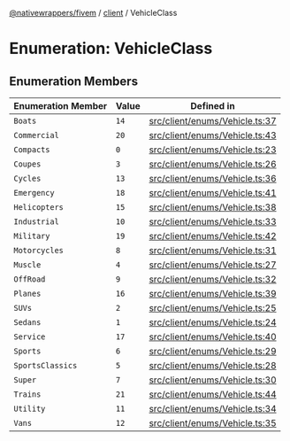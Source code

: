 [@nativewrappers/fivem](../../README.md) / [client](../README.md) / VehicleClass

# Enumeration: VehicleClass

## Enumeration Members

| Enumeration Member | Value | Defined in |
| ------ | ------ | ------ |
| `Boats` | `14` | [src/client/enums/Vehicle.ts:37](https://github.com/nativewrappers/fivem/blob/631c6d86e9569591c88ce277255e6c3e13e943cb/src/client/enums/Vehicle.ts#L37) |
| `Commercial` | `20` | [src/client/enums/Vehicle.ts:43](https://github.com/nativewrappers/fivem/blob/631c6d86e9569591c88ce277255e6c3e13e943cb/src/client/enums/Vehicle.ts#L43) |
| `Compacts` | `0` | [src/client/enums/Vehicle.ts:23](https://github.com/nativewrappers/fivem/blob/631c6d86e9569591c88ce277255e6c3e13e943cb/src/client/enums/Vehicle.ts#L23) |
| `Coupes` | `3` | [src/client/enums/Vehicle.ts:26](https://github.com/nativewrappers/fivem/blob/631c6d86e9569591c88ce277255e6c3e13e943cb/src/client/enums/Vehicle.ts#L26) |
| `Cycles` | `13` | [src/client/enums/Vehicle.ts:36](https://github.com/nativewrappers/fivem/blob/631c6d86e9569591c88ce277255e6c3e13e943cb/src/client/enums/Vehicle.ts#L36) |
| `Emergency` | `18` | [src/client/enums/Vehicle.ts:41](https://github.com/nativewrappers/fivem/blob/631c6d86e9569591c88ce277255e6c3e13e943cb/src/client/enums/Vehicle.ts#L41) |
| `Helicopters` | `15` | [src/client/enums/Vehicle.ts:38](https://github.com/nativewrappers/fivem/blob/631c6d86e9569591c88ce277255e6c3e13e943cb/src/client/enums/Vehicle.ts#L38) |
| `Industrial` | `10` | [src/client/enums/Vehicle.ts:33](https://github.com/nativewrappers/fivem/blob/631c6d86e9569591c88ce277255e6c3e13e943cb/src/client/enums/Vehicle.ts#L33) |
| `Military` | `19` | [src/client/enums/Vehicle.ts:42](https://github.com/nativewrappers/fivem/blob/631c6d86e9569591c88ce277255e6c3e13e943cb/src/client/enums/Vehicle.ts#L42) |
| `Motorcycles` | `8` | [src/client/enums/Vehicle.ts:31](https://github.com/nativewrappers/fivem/blob/631c6d86e9569591c88ce277255e6c3e13e943cb/src/client/enums/Vehicle.ts#L31) |
| `Muscle` | `4` | [src/client/enums/Vehicle.ts:27](https://github.com/nativewrappers/fivem/blob/631c6d86e9569591c88ce277255e6c3e13e943cb/src/client/enums/Vehicle.ts#L27) |
| `OffRoad` | `9` | [src/client/enums/Vehicle.ts:32](https://github.com/nativewrappers/fivem/blob/631c6d86e9569591c88ce277255e6c3e13e943cb/src/client/enums/Vehicle.ts#L32) |
| `Planes` | `16` | [src/client/enums/Vehicle.ts:39](https://github.com/nativewrappers/fivem/blob/631c6d86e9569591c88ce277255e6c3e13e943cb/src/client/enums/Vehicle.ts#L39) |
| `SUVs` | `2` | [src/client/enums/Vehicle.ts:25](https://github.com/nativewrappers/fivem/blob/631c6d86e9569591c88ce277255e6c3e13e943cb/src/client/enums/Vehicle.ts#L25) |
| `Sedans` | `1` | [src/client/enums/Vehicle.ts:24](https://github.com/nativewrappers/fivem/blob/631c6d86e9569591c88ce277255e6c3e13e943cb/src/client/enums/Vehicle.ts#L24) |
| `Service` | `17` | [src/client/enums/Vehicle.ts:40](https://github.com/nativewrappers/fivem/blob/631c6d86e9569591c88ce277255e6c3e13e943cb/src/client/enums/Vehicle.ts#L40) |
| `Sports` | `6` | [src/client/enums/Vehicle.ts:29](https://github.com/nativewrappers/fivem/blob/631c6d86e9569591c88ce277255e6c3e13e943cb/src/client/enums/Vehicle.ts#L29) |
| `SportsClassics` | `5` | [src/client/enums/Vehicle.ts:28](https://github.com/nativewrappers/fivem/blob/631c6d86e9569591c88ce277255e6c3e13e943cb/src/client/enums/Vehicle.ts#L28) |
| `Super` | `7` | [src/client/enums/Vehicle.ts:30](https://github.com/nativewrappers/fivem/blob/631c6d86e9569591c88ce277255e6c3e13e943cb/src/client/enums/Vehicle.ts#L30) |
| `Trains` | `21` | [src/client/enums/Vehicle.ts:44](https://github.com/nativewrappers/fivem/blob/631c6d86e9569591c88ce277255e6c3e13e943cb/src/client/enums/Vehicle.ts#L44) |
| `Utility` | `11` | [src/client/enums/Vehicle.ts:34](https://github.com/nativewrappers/fivem/blob/631c6d86e9569591c88ce277255e6c3e13e943cb/src/client/enums/Vehicle.ts#L34) |
| `Vans` | `12` | [src/client/enums/Vehicle.ts:35](https://github.com/nativewrappers/fivem/blob/631c6d86e9569591c88ce277255e6c3e13e943cb/src/client/enums/Vehicle.ts#L35) |

